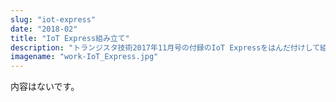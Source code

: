 ```yaml
---
slug: "iot-express"
date: "2018-02"
title: "IoT Express組み立て"
description: "トランジスタ技術2017年11月号の付録のIoT Expressをはんだ付けして組み立てて、ちょっとだけ遊んでみました。"
imagename: "work-IoT_Express.jpg"
---
```

内容はないです。
